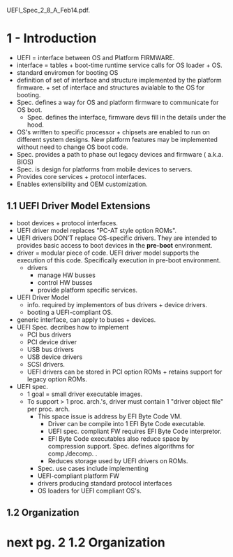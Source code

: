 UEFI_Spec_2_8_A_Feb14.pdf.

# 1 - Introduction

* UEFI = interface between OS and Platform FIRMWARE.
* interface = tables + boot-time runtime service calls for OS loader + OS.
* standard enviromen for booting OS
* definition of set of interface and structure implemented by the platform firmware. + set of interface and structures avialable to the OS for booting.
* Spec. defines a way for OS and platform firmware to communicate for OS boot.
  * Spec. defines the interface, firmware devs fill in the details under the hood.
* OS's written to specific processor + chipsets are enabled to run on different system designs. New platform features may be implemented without need to change OS boot code.
* Spec. provides a path to phase out legacy devices and firmware ( a.k.a. BIOS)
* Spec. is design for platforms from mobile devices to servers.
* Provides core services + protocol interfaces.
* Enables extensibility and OEM customization.

## 1.1 UEFI Driver Model Extensions 

* boot devices + protocol interfaces.
* UEFI driver model replaces "PC-AT style option ROMs".
* UEFI drivers DON'T replace OS-specific drivers. They are intended to provides basic access to boot devices in the **pre-boot** environment.
* driver = modular piece of code. UEFI driver model supports the execution of this code. Specifically execution in pre-boot environment.
  * drivers
    * manage HW busses
    * control HW busses
    * provide platform specific services. 
* UEFI Driver Model
  * info. required by implementors of bus drivers + device drivers.
  * booting a UEFI-compliant OS.
* generic interface, can apply to buses + devices.
* UEFI Spec. decribes how to implement
  * PCI bus drivers
  * PCI device driver
  * USB bus drivers
  * USB device drivers
  * SCSI drivers.
  * UEFI drivers can be stored in PCI option ROMs + retains support for legacy option ROMs.
* UEFI spec. 
  * 1 goal = small driver executable images. 
  * To support > 1 proc. arch.'s, driver must contain 1 "driver object file" per proc. arch.
    * This space issue is address by EFI Byte Code VM.
      *  Driver can be compile into 1 EFI Byte Code executable.
      * UEFI spec. compliant FW requires EFI Byte Code interpretor.
      * EFI Byte Code executables also reduce space by compression support. Spec. defines algorithms for comp./decomp. .
      * Reduces storage used by UEFI drivers on ROMs.
    * Spec. use cases include implementing
    * UEFI-compliant platform FW
    * drivers producing standard protocol interfaces
    * OS loaders for UEFI compliant OS's.

## 1.2 Organization 

# next pg. 2 1.2 Organization 

